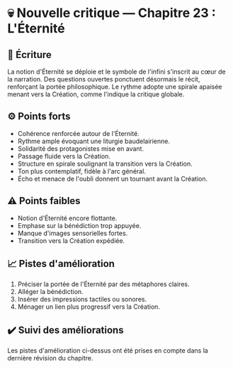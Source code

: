 # 💀 Nouvelle critique — Chapitre 23 : L'Éternité

## 🧠 Écriture
La notion d'Éternité se déploie et le symbole de l'infini s'inscrit au cœur de la narration. Des questions ouvertes ponctuent désormais le récit, renforçant la portée philosophique. Le rythme adopte une spirale apaisée menant vers la Création, comme l'indique la critique globale.

## ⚙️ Points forts
- Cohérence renforcée autour de l'Éternité.
- Rythme ample évoquant une liturgie baudelairienne.
- Solidarité des protagonistes mise en avant.
- Passage fluide vers la Création.
- Structure en spirale soulignant la transition vers la Création.
- Ton plus contemplatif, fidèle à l'arc général.
- Écho et menace de l'oubli donnent un tournant avant la Création.

## ⚠️ Points faibles
- Notion d'Éternité encore flottante.
- Emphase sur la bénédiction trop appuyée.
- Manque d'images sensorielles fortes.
- Transition vers la Création expédiée.

## 📈 Pistes d'amélioration
1. Préciser la portée de l'Éternité par des métaphores claires.
2. Alléger la bénédiction.
3. Insérer des impressions tactiles ou sonores.
4. Ménager un lien plus progressif vers la Création.

## ✔️ Suivi des améliorations
Les pistes d'amélioration ci-dessus ont été prises en compte dans la dernière révision du chapitre.

